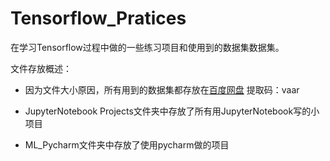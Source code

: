 # Tensorflow_Pratices
在学习Tensorflow过程中做的一些练习项目和使用到的数据集数据集。

文件存放概述：

- 因为文件大小原因，所有用到的数据集都存放在[百度网盘](https://pan.baidu.com/s/1fvRT1AutBPTKakpGEeTXjQ)    提取码：vaar

- JupyterNotebook Projects文件夹中存放了所有用JupyterNotebook写的小项目

- ML_Pycharm文件夹中存放了使用pycharm做的项目
